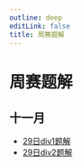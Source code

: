 ```yaml
---
outline: deep
editLink: false
title: 周赛题解
---
```


# 周赛题解

## 十一月

  - [29日div1题解](./2024/11/1129div1.md)
  - [29日div2题解](./2024/11/1129div2.md)

